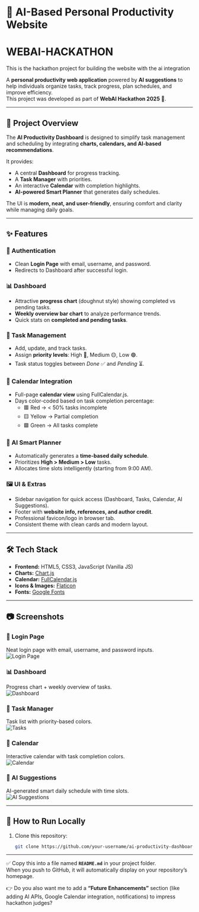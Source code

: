 # 🤖 AI-Based Personal Productivity Website


# WEBAI-HACKATHON
This is the hackathon project for building the website with the ai integration


A **personal productivity web application** powered by **AI suggestions** to help individuals organize tasks, track progress, plan schedules, and improve efficiency.  
This project was developed as part of **WebAI Hackathon 2025** 🚀.  

---

## 📌 Project Overview
The **AI Productivity Dashboard** is designed to simplify task management and scheduling by integrating **charts, calendars, and AI-based recommendations**.  

It provides:  
- A central **Dashboard** for progress tracking.  
- A **Task Manager** with priorities.  
- An interactive **Calendar** with completion highlights.  
- **AI-powered Smart Planner** that generates daily schedules.  

The UI is **modern, neat, and user-friendly**, ensuring comfort and clarity while managing daily goals.  

---

## ✨ Features
### 🔑 Authentication
- Clean **Login Page** with email, username, and password.  
- Redirects to Dashboard after successful login.  

### 📊 Dashboard
- Attractive **progress chart** (doughnut style) showing completed vs pending tasks.  
- **Weekly overview bar chart** to analyze performance trends.  
- Quick stats on **completed and pending tasks**.  

### 📝 Task Management
- Add, update, and track tasks.  
- Assign **priority levels**: High 🔴, Medium 🟡, Low 🟢.  
- Task status toggles between *Done* ✅ and *Pending* ⏳.  

### 📅 Calendar Integration
- Full-page **calendar view** using FullCalendar.js.  
- Days color-coded based on task completion percentage:  
  - 🟥 Red → < 50% tasks incomplete  
  - 🟨 Yellow → Partial completion  
  - 🟩 Green → All tasks complete  

### 🤖 AI Smart Planner
- Automatically generates a **time-based daily schedule**.  
- Prioritizes **High > Medium > Low** tasks.  
- Allocates time slots intelligently (starting from 9:00 AM).  

### 🖼️ UI & Extras
- Sidebar navigation for quick access (Dashboard, Tasks, Calendar, AI Suggestions).  
- Footer with **website info, references, and author credit**.  
- Professional favicon/logo in browser tab.  
- Consistent theme with clean cards and modern layout.  

---

## 🛠️ Tech Stack
- **Frontend:** HTML5, CSS3, JavaScript (Vanilla JS)  
- **Charts:** [Chart.js](https://www.chartjs.org/)  
- **Calendar:** [FullCalendar.js](https://fullcalendar.io/)  
- **Icons & Images:** [Flaticon](https://flaticon.com/)  
- **Fonts:** [Google Fonts](https://fonts.google.com/)  

---

## 📷 Screenshots
### 🔐 Login Page  
Neat login page with email, username, and password inputs.  
![Login Page](./screenshots/login.png)

### 📊 Dashboard  
Progress chart + weekly overview of tasks.  
![Dashboard](./screenshots/dashboard.png)

### 📝 Task Manager  
Task list with priority-based colors.  
![Tasks](./screenshots/tasks.png)

### 📅 Calendar  
Interactive calendar with task completion colors.  
![Calendar](./screenshots/calendar.png)

### 🤖 AI Suggestions  
AI-generated smart daily schedule with time slots.  
![AI Suggestions](./screenshots/ai-suggestions.png)

---

## 🚀 How to Run Locally
1. Clone this repository:  
   ```bash
   git clone https://github.com/your-username/ai-productivity-dashboard.git


---

✅ Copy this into a file named **`README.md`** in your project folder.  
When you push to GitHub, it will automatically display on your repository’s homepage.  

👉 Do you also want me to add a **“Future Enhancements”** section (like adding AI APIs, Google Calendar integration, notifications) to impress hackathon judges?
